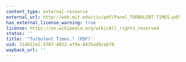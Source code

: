 ```yaml
---
content_type: external-resource
external_url: http://web.mit.edu/cis/pdf/Panel_TURBULENT_TIMES.pdf
has_external_license_warning: true
license: https://en.wikipedia.org/wiki/All_rights_reserved
status: ''
title: '"Turbulent Times." (PDF)'
uid: 314b12e2-5f87-4052-af9a-8435ed9ceb70
wayback_url: ''
---
```

